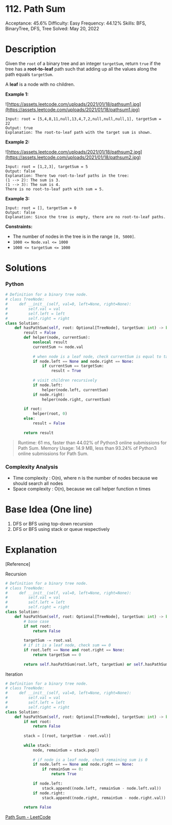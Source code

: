 # 112. Path Sum

Acceptance: 45.6%
Difficulty: Easy
Frequency: 44.12%
Skills: BFS, BinaryTree, DFS, Tree
Solved: May 20, 2022

# Description

Given the `root` of a binary tree and an integer `targetSum`, return `true` if the tree has a **root-to-leaf** path such that adding up all the values along the path equals `targetSum`.

A **leaf** is a node with no children.

**Example 1:**

![https://assets.leetcode.com/uploads/2021/01/18/pathsum1.jpg](https://assets.leetcode.com/uploads/2021/01/18/pathsum1.jpg)

```
Input: root = [5,4,8,11,null,13,4,7,2,null,null,null,1], targetSum = 22
Output: true
Explanation: The root-to-leaf path with the target sum is shown.

```

**Example 2:**

![https://assets.leetcode.com/uploads/2021/01/18/pathsum2.jpg](https://assets.leetcode.com/uploads/2021/01/18/pathsum2.jpg)

```
Input: root = [1,2,3], targetSum = 5
Output: false
Explanation: There two root-to-leaf paths in the tree:
(1 --> 2): The sum is 3.
(1 --> 3): The sum is 4.
There is no root-to-leaf path with sum = 5.

```

**Example 3:**

```
Input: root = [], targetSum = 0
Output: false
Explanation: Since the tree is empty, there are no root-to-leaf paths.

```

**Constraints:**

- The number of nodes in the tree is in the range `[0, 5000]`.
- `1000 <= Node.val <= 1000`
- `1000 <= targetSum <= 1000`

# Solutions

### Python

```python
# Definition for a binary tree node.
# class TreeNode:
#     def __init__(self, val=0, left=None, right=None):
#         self.val = val
#         self.left = left
#         self.right = right
class Solution:
    def hasPathSum(self, root: Optional[TreeNode], targetSum: int) -> bool:
        result = False
        def helper(node, currentSum):
            nonlocal result
            currentSum += node.val
            
            # when node is a leaf node, check currentSum is equal to targetSum
            if node.left == None and node.right == None:
                if currentSum == targetSum:
                    result = True
            
            # visit children recursively
            if node.left:
                helper(node.left, currentSum)
            if node.right:
                helper(node.right, currentSum)
        
        if root:
            helper(root, 0)
        else:
            result = False
        
        return result
```

> Runtime: 61 ms, faster than 44.02% of Python3 online submissions for Path Sum.
Memory Usage: 14.9 MB, less than 93.24% of Python3 online submissions for Path Sum.
> 

### Complexity Analysis

- Time complexity : O(n), where n is the number of nodes because we should search all nodes
- Space complexity : O(n), because we call helper function n times

# Base Idea (One line)

1. DFS or BFS using top-down recursion
2. DFS or BFS using stack or queue respectively

# Explanation

[Reference]

Recursion

```python
# Definition for a binary tree node.
# class TreeNode:
#     def __init__(self, val=0, left=None, right=None):
#         self.val = val
#         self.left = left
#         self.right = right
class Solution:
    def hasPathSum(self, root: Optional[TreeNode], targetSum: int) -> bool:
        # base case
        if not root:
            return False
        
        targetSum -= root.val
        # if it is a leaf node, check sum == 0
        if root.left == None and root.right == None:
            return targetSum == 0
        
        return self.hasPathSum(root.left, targetSum) or self.hasPathSum(root.right, targetSum)
```

Iteration

```python
# Definition for a binary tree node.
# class TreeNode:
#     def __init__(self, val=0, left=None, right=None):
#         self.val = val
#         self.left = left
#         self.right = right
class Solution:
    def hasPathSum(self, root: Optional[TreeNode], targetSum: int) -> bool:
        if not root:
            return False
        
        stack = [(root, targetSum - root.val)]
        
        while stack:
            node, remainSum = stack.pop()
            
            # if node is a leaf node, check remaining sum is 0
            if node.left == None and node.right == None:
                if remainSum == 0:
                    return True
            
            if node.left:
                stack.append((node.left, remainSum - node.left.val))
            if node.right:
                stack.append((node.right, remainSum - node.right.val))
        
        return False
```

[Path Sum - LeetCode](https://leetcode.com/problems/path-sum/solution/)